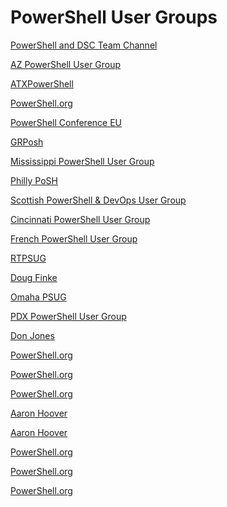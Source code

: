 ﻿# PowerShell User Groups


[PowerShell and DSC Team Channel](https://www.youtube.com/channel/UCMhQH-yJlr4_XHkwNunfMog)

[AZ PowerShell User Group](https://www.youtube.com/channel/UC3RiZUhPQH9cANYnECWrbFA)

[ATXPowerShell](https://www.youtube.com/channel/UChN0jsc6e02jAh9p9rmR_Iw)

[PowerShell.org](https://www.youtube.com/channel/UCqIw7UUwC5fUBFXYX68aMrQ)

[PowerShell Conference EU](https://www.youtube.com/channel/UCxgrI58XiKnDDByjhRJs5fg)

[GRPosh](https://www.youtube.com/channel/UCb9jg2gj9alnFVCXuRuEVaA)

[Mississippi PowerShell User Group](https://www.youtube.com/channel/UC7Eje7Fw3rYW3wpoyli492g)

[Philly PoSH](https://www.youtube.com/channel/UCAc_ow5FIJtRpvew__9Iqzg)

[Scottish PowerShell & DevOps User Group](https://www.youtube.com/channel/UC2vfwHkee-WPqVreJZzzNIA)

[Cincinnati PowerShell User Group](https://www.youtube.com/channel/UCbmgsFhEEGQcLKIMrClFHLg)

[French PowerShell User Group](https://www.youtube.com/channel/UCyxicOKZNm_u1opF_xAYfDA)

[RTPSUG](https://www.youtube.com/channel/UCiTuB6HZiupE8CJ71vkMFnA)

[Doug Finke](https://www.youtube.com/channel/UCP47ZkO5EDkoI2sr-3P4ShQ)

[Omaha PSUG](https://www.youtube.com/channel/UCxO2RaP2ubFQYhJUC8jKdVQ)

[PDX PowerShell User Group](https://www.youtube.com/channel/UCaLRsNTXI-cLLIvi3apLcSw)

[Don Jones](https://www.youtube.com/channel/UCqPxcTs1F2k-NeZ-igDHvnQ)

[PowerShell.org](https://www.youtube.com/channel/UCqIw7UUwC5fUBFXYX68aMrQ)

[PowerShell.org](https://www.youtube.com/channel/UCqIw7UUwC5fUBFXYX68aMrQ)

[PowerShell.org](https://www.youtube.com/channel/UCqIw7UUwC5fUBFXYX68aMrQ)

[Aaron Hoover](https://www.youtube.com/channel/UCX27-k3xeNSgXVklCx-dnXQ)

[Aaron Hoover](https://www.youtube.com/channel/UCX27-k3xeNSgXVklCx-dnXQ)

[PowerShell.org](https://www.youtube.com/channel/UCqIw7UUwC5fUBFXYX68aMrQ)

[PowerShell.org](https://www.youtube.com/channel/UCqIw7UUwC5fUBFXYX68aMrQ)

[PowerShell.org](https://www.youtube.com/channel/UCqIw7UUwC5fUBFXYX68aMrQ)


